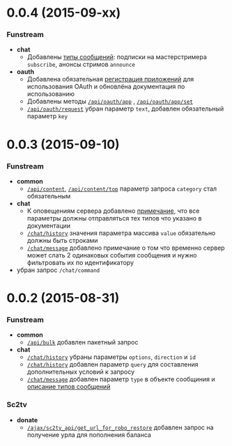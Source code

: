 # 0.0.4 (2015-09-xx)

### Funstream
- **chat**
  - Добавлены [типы сообщений](chat.md#Типы-сообщений): подписки на мастерстримера `subscribe`, анонсы стримов `announce`
- **oauth**
  - Добавлена обязательная [регистрация приложений](oauth.md) для использования OAuth и обновлёна документация по использованию
  - Добавлены методы [`/api/oauth/app`](oauth.md#Получить-данные-приложения) , [`/api/oauth/app/set`](oauth.md#Сохранить-данные-приложения)
  - [`/api/oauth/request`](oauth.md#Запросить-код) убран параметр `text`, добавлен обязательный параметр `key`
 
 
 
# 0.0.3 (2015-09-10)

### Funstream
- **common**
  - [`/api/content`](common.md#Список-элементов-контента), [`/api/content/top`](common.md#Топ-n-элементов-контента) параметр запроса `category` стал обязательным
- **chat**
  - К оповещениям сервера добавлено [примечание](chat.md#Оповещение-сервера), что все параметры должны отправляться тех типов что указано в документации
  - [`/chat/history`](chat.md#История-канала) значения параметра массива `value` обязательно должны быть строками
  - [`/chat/message`](chat.md#Новое-сообщение) добавлено примечание о том что временно сервер может слать 2 одинаковых события сообщения и нужно фильтровать их по идентификатору
 - убран запрос `/chat/command`



# 0.0.2 (2015-08-31)

### Funstream
- **common**
  - [`/api/bulk`](common.md#Пакетный-запрос) добавлен пакетный запрос
- **chat**
  - [`/chat/history`](chat.md#История-канала) убраны параметры `options`, `direction` и `id`
  - [`/chat/history`](chat.md#История-канала) добавлен параметр `query` для составления дополнительных условий к запросу
  - [`/chat/message`](chat.md#Новое-сообщение) добавлен параметр `type` в объекте сообщиния и [описание типов сообщений](chat.md#Типы-сообщений)

### Sc2tv
- **donate**
  - [`/ajax/sc2tv_api/get_url_for_robo_restore`](sc2tv/donate.md#Пополнение-баланса) добавлен запрос на получение урла для пополнения баланса